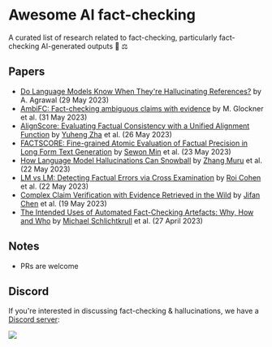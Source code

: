 # Awesome AI fact-checking

A curated list of research related to fact-checking, particularly fact-checking AI-generated outputs 🤖 ⚖️

## Papers 

- [Do Language Models Know When They're Hallucinating References?](https://arxiv.org/abs/2305.18248) by A. Agrawal (29 May 2023)
- [AmbiFC: Fact-checking ambiguous claims with evidence](https://arxiv.org/abs/2104.00640) by M. Glockner et al. (31 May 2023)
- [AlignScore: Evaluating Factual Consistency with a Unified Alignment Function](https://arxiv.org/abs/2305.16739) by [Yuheng Zha](@yzha_zha) et al. (26 May 2023)
- [FACTSCORE: Fine-grained Atomic Evaluation of Factual Precision in Long Form Text Generation](https://arxiv.org/abs/2305.14251) by [Sewon Min](https://twitter.com/sewon__min) et al. (23 May 2023)
- [How Language Model Hallucinations Can Snowball](https://arxiv.org/abs/2305.13534) by [Zhang Muru](https://twitter.com/zhang_muru) et al. (22 May 2023)
- [LM vs LM: Detecting Factual Errors via Cross Examination](https://arxiv.org/abs/2305.13281) by [Roi Cohen](https://twitter.com/roicohen9) et al. (22 May 2023)
- [Complex Claim Verification with Evidence Retrieved in the Wild](https://arxiv.org/abs/2305.11859) by [Jifan Chen](https://twitter.com/Jifan_chen) et al. (19 May 2023)
- [The Intended Uses of Automated Fact-Checking Artefacts: Why, How and Who](https://arxiv.org/abs/2304.14238) by [Michael Schlichtkrull](https://twitter.com/michael_sejr) et al. (27 April 2023)


## Notes

- PRs are welcome

## Discord

If you're interested in discussing fact-checking & hallucinations, we have a [Discord server](https://discord.gg/D9JVE8aR8j):  

[![](https://dcbadge.vercel.app/api/server/D9JVE8aR8j)](https://discord.gg/D9JVE8aR8j)
